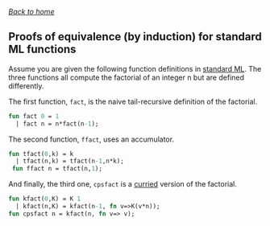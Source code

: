 [*Back to home*](https://npapernot.github.io/programming-languages)

## Proofs of equivalence (by induction) for standard ML functions

Assume you are given the following function definitions
in [standard ML](https://en.wikipedia.org/wiki/Standard_ML).
The three functions all compute the factorial of an integer
n but are defined differently. 

The first function, `fact`,
is the naive tail-recursive definition of the factorial.
```sml
fun fact 0 = 1
  | fact n = n*fact(n-1);
```


The second function, `ffact`, uses an accumulator. 
```sml
fun tfact(0,k) = k
  | tfact(n,k) = tfact(n-1,n*k);
 fun ffact n = tfact(n,1);
```

And
finally, the third one, `cpsfact` is a [curried](https://en.wikipedia.org/wiki/Currying)
version of the factorial.
```sml
fun kfact(0,K) = K 1
  | kfact(n,K) = kfact(n-1, fn v=>K(v*n));
fun cpsfact n = kfact(n, fn v=> v);
```
